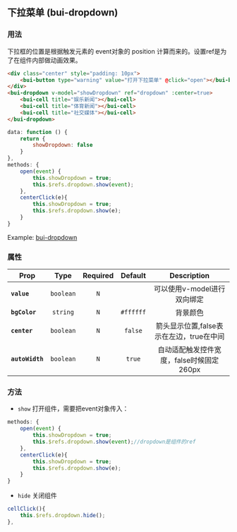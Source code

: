## 下拉菜单 (bui-dropdown)

### 用法

下拉框的位置是根据触发元素的 event对象的 position 计算而来的。设置ref是为了在组件内部做动画效果。

```html
<div class="center" style="padding: 10px">
    <bui-button type="warning" value="打开下拉菜单" @click="open"></bui-button>
</div>
<bui-dropdown v-model="showDropdown" ref="dropdown" :center=true>
    <bui-cell title="娱乐新闻"></bui-cell>
    <bui-cell title="体育新闻"></bui-cell>
    <bui-cell title="社交媒体"></bui-cell>
</bui-dropdown>
```

```javascript
data: function () {
    return {
        showDropdown: false
    }
},
methods: {
    open(event) {
        this.showDropdown = true;
        this.$refs.dropdown.show(event);
    },
    centerClick(e){
        this.showDropdown = true;
        this.$refs.dropdown.show(e);
    }
}

```
Example: [bui-dropdown](https://github.com/bingo-oss/bui-weex-sample/blob/master/src/views/example/dropdown-demo.vue)

### 属性

| Prop | Type | Required | Default | Description |
| ---- |:----:|:---:|:-------:| :----------:|
| **`value`** | `boolean` | `N` |  | 可以使用v-model进行双向绑定 |
| **`bgColor`** | `string` | `N` | `#ffffff` | 背景颜色 |
| **`center`** | `boolean` | `N` | `false` | 箭头显示位置,false表示在左边，true在中间 |
| **`autoWidth`** | `boolean` | `N` | `true` | 自动适配触发控件宽度，false时候固定260px|


### 方法

* `show` 打开组件，需要把event对象传入：

```javascript
methods: {
    open(event) {
        this.showDropdown = true;
        this.$refs.dropdown.show(event);//dropdown是组件的ref
    },
    centerClick(e){
        this.showDropdown = true;
        this.$refs.dropdown.show(e);
    }
}
```

* `hide` 关闭组件

```javascript
cellClick(){
    this.$refs.dropdown.hide();
},
```
